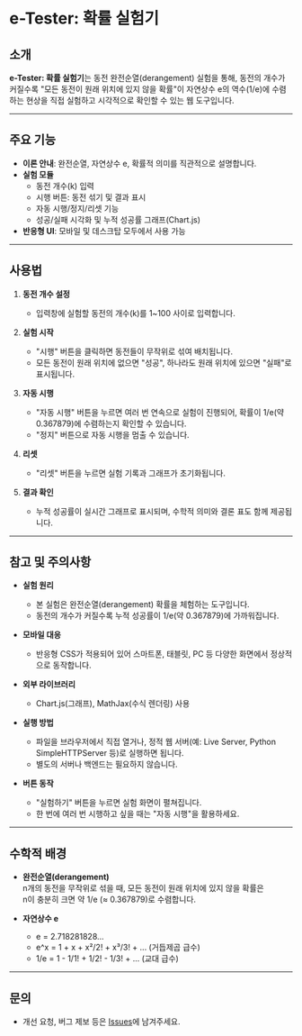 # e-Tester: 확률 실험기

## 소개

**e-Tester: 확률 실험기**는 동전 완전순열(derangement) 실험을 통해, 동전의 개수가 커질수록 "모든 동전이 원래 위치에 있지 않을 확률"이 자연상수 e의 역수(1/e)에 수렴하는 현상을 직접 실험하고 시각적으로 확인할 수 있는 웹 도구입니다.

---

## 주요 기능

- **이론 안내**: 완전순열, 자연상수 e, 확률적 의미를 직관적으로 설명합니다.
- **실험 모듈**
  - 동전 개수(k) 입력
  - 시행 버튼: 동전 섞기 및 결과 표시
  - 자동 시행/정지/리셋 기능
  - 성공/실패 시각화 및 누적 성공률 그래프(Chart.js)
- **반응형 UI**: 모바일 및 데스크탑 모두에서 사용 가능

---

## 사용법

1. **동전 개수 설정**
   - 입력창에 실험할 동전의 개수(k)를 1~100 사이로 입력합니다.

2. **실험 시작**
   - "시행" 버튼을 클릭하면 동전들이 무작위로 섞여 배치됩니다.
   - 모든 동전이 원래 위치에 없으면 "성공", 하나라도 원래 위치에 있으면 "실패"로 표시됩니다.

3. **자동 시행**
   - "자동 시행" 버튼을 누르면 여러 번 연속으로 실험이 진행되어, 확률이 1/e(약 0.367879)에 수렴하는지 확인할 수 있습니다.
   - "정지" 버튼으로 자동 시행을 멈출 수 있습니다.

4. **리셋**
   - "리셋" 버튼을 누르면 실험 기록과 그래프가 초기화됩니다.

5. **결과 확인**
   - 누적 성공률이 실시간 그래프로 표시되며, 수학적 의미와 결론 표도 함께 제공됩니다.

---

## 참고 및 주의사항

- **실험 원리**
  - 본 실험은 완전순열(derangement) 확률을 체험하는 도구입니다.
  - 동전의 개수가 커질수록 누적 성공률이 1/e(약 0.367879)에 가까워집니다.

- **모바일 대응**
  - 반응형 CSS가 적용되어 있어 스마트폰, 태블릿, PC 등 다양한 화면에서 정상적으로 동작합니다.

- **외부 라이브러리**
  - Chart.js(그래프), MathJax(수식 렌더링) 사용

- **실행 방법**
  - 파일을 브라우저에서 직접 열거나, 정적 웹 서버(예: Live Server, Python SimpleHTTPServer 등)로 실행하면 됩니다.
  - 별도의 서버나 백엔드는 필요하지 않습니다.

- **버튼 동작**
  - "실험하기" 버튼을 누르면 실험 화면이 펼쳐집니다.
  - 한 번에 여러 번 시행하고 싶을 때는 "자동 시행"을 활용하세요.

---

## 수학적 배경

- **완전순열(derangement)**  
  n개의 동전을 무작위로 섞을 때, 모든 동전이 원래 위치에 있지 않을 확률은  
  n이 충분히 크면 약 1/e (≈ 0.367879)로 수렴합니다.

- **자연상수 e**
  - e = 2.718281828...
  - e^x = 1 + x + x²/2! + x³/3! + ... (거듭제곱 급수)
  - 1/e = 1 - 1/1! + 1/2! - 1/3! + ... (교대 급수)

---

## 문의

- 개선 요청, 버그 제보 등은 [Issues](https://github.com/your-repo/issues)에 남겨주세요.

